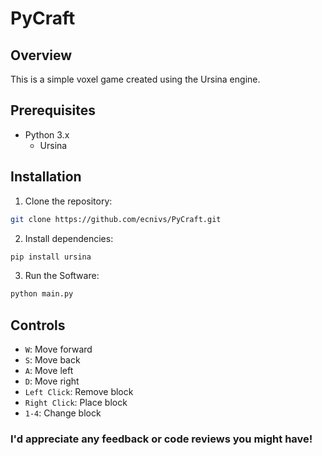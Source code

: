 # PyCraft

## Overview
This is a simple voxel game created using the Ursina engine.

## Prerequisites
* Python 3.x
    * Ursina

## Installation
1. Clone the repository:
```bash
git clone https://github.com/ecnivs/PyCraft.git
```
2. Install dependencies:
```bash
pip install ursina
```
3. Run the Software:
```bash
python main.py
```

## Controls
* `W`: Move forward
* `S`: Move back
* `A`: Move left
* `D`: Move right
* `Left Click`: Remove block
* `Right Click`: Place block
* `1-4`: Change block

### I'd appreciate any feedback or code reviews you might have!
